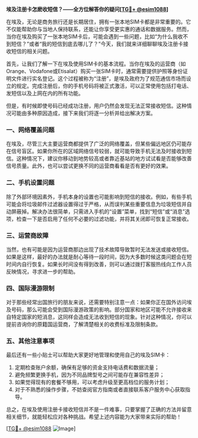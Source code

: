 **埃及注册卡怎麽收短信？——全方位解答你的疑问[[TG💪+ @esim1088](https://t.me/s/esim1088)]**

在埃及，无论是商务旅行还是长期居住，拥有一张本地SIM卡都是非常重要的。它不仅能帮助你与当地人保持联系，还能让你享受更实惠的通话和数据服务。然而，当你在埃及购买了一张本地SIM卡后，可能会遇到一些问题，比如“为什么我收不到短信？”或者“我的短信到底去哪儿了？”今天，我们就来详细聊聊埃及注册卡接收短信的相关问题。

首先，让我们了解一下在埃及使用SIM卡的基本流程。当你在埃及的运营商（如Orange、Vodafone或Etisalat）购买一张SIM卡时，通常需要提供护照等身份证明文件进行实名登记。这个过程被称为“注册”，是埃及政府为了规范通信市场而设立的规定。完成注册后，你的手机号码将被正式激活，可以正常使用包括打电话、发短信以及上网在内的所有功能。

但是，有时候即使号码已经成功注册，用户仍然会发现无法正常接收短信。这种情况可能由多种原因造成，接下来我们将逐一分析并给出解决方案。

### 一、网络覆盖问题

在埃及，尽管三大主要运营商都提供了广泛的网络覆盖，但某些偏远地区仍可能存在信号盲区。如果你所在的区域网络信号较弱，就可能导致手机无法及时接收到短信。这种情况下，建议你移动到地势较高或者靠近基站的地方试试看是否能够改善信号质量。此外，也可以尝试更换不同的运营商看看是否有更好的效果。

### 二、手机设置问题

除了外部环境因素外，手机本身的设置也可能影响到短信的接收。例如，有些手机可能会将垃圾邮件过滤器设置得过于严格，从而误判某些重要信息为垃圾短信并自动屏蔽掉。解决办法很简单，只需进入手机的“设置”菜单，找到“短信”或“消息”选项，检查一下是否启用了任何不必要的过滤功能，并将其关闭即可恢复正常接收。

### 三、运营商故障

当然，也有可能是因为运营商那边出现了技术故障导致暂时无法发送或接收短信。如果是这样，最好的办法就是耐心等待一段时间，因为大多数时候这类问题会在短时间内自行恢复。如果长时间没有得到改善，则可以通过拨打客服热线向工作人员反映情况，寻求进一步的帮助。

### 四、国际漫游限制

对于那些经常出国旅行的朋友来说，还需要特别注意一点：如果你正在国外访问埃及号码，那么可能会受到国际漫游政策的影响。部分国家和地区可能不允许接收来自特定国家的短消息，这同样会造成无法收到短信的现象。针对这种情况，你可以提前咨询你的原籍国运营商，了解清楚相关的收费标准及限制条款。

### 五、其他注意事项

最后还有一些小贴士可以帮助大家更好地管理和使用自己的埃及SIM卡：

1. 定期检查账户余额，确保有足够的资金支持电话费和数据流量；
2. 避免频繁更换手机，因为不同品牌型号之间可能存在兼容性差异；
3. 如果觉得现有的套餐不够用，可以考虑升级至更高档位的服务计划；
4. 对于不熟悉的操作步骤，不妨查阅官方指南或者直接联系客户服务中心获取指导。

总之，在埃及使用注册卡接收短信并不是一件难事，只要掌握了正确的方法并留意相关细节，就能轻松应对各种挑战。希望上述内容能为大家带来实际的帮助！

[[TG💪+ @esim1088](https://t.me/s/esim1088) ![Image](https://i.postimg.cc/4NQfJmqS/Snipaste-2025-05-13-00-14-12.png)]